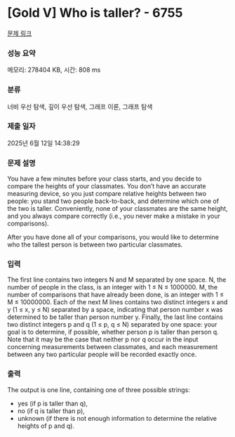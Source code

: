 # [Gold V] Who is taller? - 6755 

[문제 링크](https://www.acmicpc.net/problem/6755) 

### 성능 요약

메모리: 278404 KB, 시간: 808 ms

### 분류

너비 우선 탐색, 깊이 우선 탐색, 그래프 이론, 그래프 탐색

### 제출 일자

2025년 6월 12일 14:38:29

### 문제 설명

<p>You have a few minutes before your class starts, and you decide to compare the heights of your classmates. You don’t have an accurate measuring device, so you just compare relative heights between two people: you stand two people back-to-back, and determine which one of the two is taller. Conveniently, none of your classmates are the same height, and you always compare correctly (i.e., you never make a mistake in your comparisons).</p>

<p>After you have done all of your comparisons, you would like to determine who the tallest person is between two particular classmates.</p>

### 입력 

 <p>The first line contains two integers N and M separated by one space. N, the number of people in the class, is an integer with 1 ≤ N ≤ 1000000. M, the number of comparisons that have already been done, is an integer with 1 ≤ M ≤ 10000000. Each of the next M lines contains two distinct integers x and y (1 ≤ x, y ≤ N) separated by a space, indicating that person number x was determined to be taller than person number y. Finally, the last line contains two distinct integers p and q (1 ≤ p, q ≤ N) separated by one space: your goal is to determine, if possible, whether person p is taller than person q. Note that it may be the case that neither p nor q occur in the input concerning measurements between classmates, and each measurement between any two particular people will be recorded exactly once.</p>

### 출력 

 <p>The output is one line, containing one of three possible strings:</p>

<ul>
	<li>yes (if p is taller than q),</li>
	<li>no (if q is taller than p),</li>
	<li>unknown (if there is not enough information to determine the relative heights of p and q).</li>
</ul>

